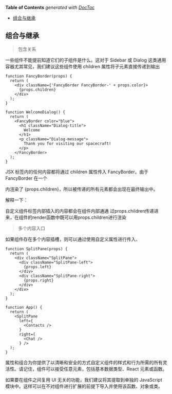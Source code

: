 <!-- START doctoc generated TOC please keep comment here to allow auto update -->
<!-- DON'T EDIT THIS SECTION, INSTEAD RE-RUN doctoc TO UPDATE -->
**Table of Contents**  *generated with [DocToc](https://github.com/thlorenz/doctoc)*

- [组合与继承](#%E7%BB%84%E5%90%88%E4%B8%8E%E7%BB%A7%E6%89%BF)

<!-- END doctoc generated TOC please keep comment here to allow auto update -->

## 组合与继承

> 包含关系

一些组件不能提前知道它们的子组件是什么。这对于 Sidebar 或 Dialog 这类通用容器尤其常见，我们建议这些组件使用 children 属性将子元素直接传递到输出

	function FancyBorder(props) {
	  return (
	    <div className={'FancyBorder FancyBorder-' + props.color}>
	      {props.children}
	    </div>
	  );
	}

	function WelcomeDialog() {
	  return (
	    <FancyBorder color="blue">
	      <h1 className="Dialog-title">
	        Welcome
	      </h1>
	      <p className="Dialog-message">
	        Thank you for visiting our spacecraft!
	      </p>
	    </FancyBorder>
	  );
	}

<FancyBorder> JSX 标签内的任何内容都将通过 children 属性传入 FancyBorder。由于 FancyBorder 在一个 <div> 内渲染了 {props.children}，所以被传递的所有元素都会出现在最终输出中。

解释一下：

自定义组件标签内部插入的内容都会在组件内部通通
过props.children传递进来，在组件的render函数中既可以用props.children进行渲染

> 多个内容入口

如果组件存在多个内容插槽，则可以通过使用自定义属性进行传入、

	function SplitPane(props) {
	  return (
	    <div className="SplitPane">
	      <div className="SplitPane-left">
	        {props.left}
	      </div>
	      <div className="SplitPane-right">
	        {props.right}
	      </div>
	    </div>
	  );
	}
	
	function App() {
	  return (
	    <SplitPane
	      left={
	        <Contacts />
	      }
	      right={
	        <Chat />
	      } />
	  );
	}


属性和组合为你提供了以清晰和安全的方式自定义组件的样式和行为所需的所有灵活性。请记住，组件可以接受任意元素，包括基本数据类型、React 元素或函数。

如果要在组件之间复用 UI 无关的功能，我们建议将其提取到单独的 JavaScript 模块中。这样可以在不对组件进行扩展的前提下导入并使用该函数、对象或类。
